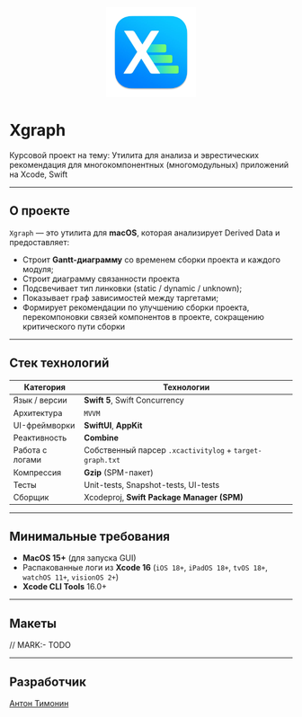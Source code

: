 <p align="center">
  <img src="images/xgraphIcon.png" alt="xgraph-logo" width="160">
</p>

# Xgraph

Курсовой проект на тему: Утилита для анализа и эврестических рекомендация для многокомпонентных (многомодульных) приложений на Xcode, Swift

---

## О проекте

`Xgraph` — это утилита для **macOS**, которая анализирует Derived Data и предоставляет:

- Строит **Gantt-диаграмму** со временем сборки проекта и каждого модуля;
- Строит диаграмму связанности проекта
- Подсвечивает тип линковки (static / dynamic / unknown);
- Показывает граф зависимостей между таргетами;
- Формирует рекомендации по улучшению сборки проекта, перекомпоновки связей компонентов в проекте, сокращению критического пути сборки

---

## Стек технологий

| Категория       | Технологии                                               |
| --------------- | -------------------------------------------------------- |
| Язык / версии   | **Swift 5**, Swift Concurrency                           |
| Архитектура     | `MVVM`                                                   |
| UI-фреймворки   | **SwiftUI**, **AppKit**                                  |
| Реактивность    | **Combine**                                              |
| Работа с логами | Собственный парсер `.xcactivitylog` + `target-graph.txt` |
| Компрессия      | **Gzip** (SPM-пакет)                                     |
| Тесты           | Unit-tests, Snapshot-tests, UI-tests                     |
| Сборщик         | Xcodeproj, **Swift Package Manager (SPM)**               |

---

## Минимальные требования

- **MacOS 15+** (для запуска GUI)
- Распакованные логи из **Xcode 16** (`iOS 18+`, `iPadOS 18+`, `tvOS 18+`, `watchOS 11+`, `visionOS 2+`)
- **Xcode CLI Tools** 16.0+

---

## Макеты

// MARK:- TODO

---

## Разработчик

[Антон Тимонин](https://github.com/timoninas)
